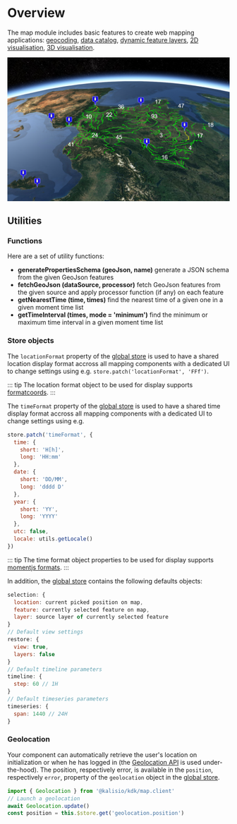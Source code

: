 # Overview

The map module includes basic features to create web mapping applications: [geocoding](./services.md#geocoder-service), [data catalog](./services.md#catalog-service), [dynamic feature layers](./services.md#feature-service), [2D visualisation](./components.md#map), [3D visualisation](./components.md#globe).

![3D web mapping application built with the KDK](../../.vitepress/public/images/kano-3D.png)

## Utilities

### Functions

Here are a set of utility functions:
* **generatePropertiesSchema (geoJson, name)** generate a JSON schema from the given GeoJson features
* **fetchGeoJson (dataSource, processor)** fetch GeoJson features from the given source and apply processor function (if any) on each feature
* **getNearestTime (time, times)** find the nearest time of a given one in a given moment time list
* **getTimeInterval (times, mode = 'minimum')** find the minimum or maximum time interval in a given moment time list

### Store objects

The `locationFormat` property of the [global store](../core/application.md#store) is used to have a shared location display format accross all mapping components with a dedicated UI to change settings using e.g. `store.patch('locationFormat', 'FFf')`.

::: tip
The location format object to be used for display supports [formatcoords](https://github.com/nerik/formatcoords).
:::

The `timeFormat` property of the [global store](../core/application.md#store) is used to have a shared time display format accross all mapping components with a dedicated UI to change settings using e.g. 
```js
store.patch('timeFormat', {
  time: {
    short: 'H[h]',
    long: 'HH:mm'
  },
  date: {
    short: 'DD/MM',
    long: 'dddd D'
  },
  year: {
    short: 'YY',
    long: 'YYYY'
  },
  utc: false,
  locale: utils.getLocale()
})
```

::: tip
The time format object properties to be used for display supports [momentjs formats](https://momentjs.com/docs/#/displaying/format/).
:::

In addition, the [global store](../core/application.md#store) contains the following defaults objects:
```js
selection: {
  location: current picked position on map,
  feature: currently selected feature on map,
  layer: source layer of currently selected feature
}
// Default view settings
restore: {
  view: true,
  layers: false
}
// Default timeline parameters
timeline: {
  step: 60 // 1H
}
// Default timeseries parameters
timeseries: {
  span: 1440 // 24H
}
```

### Geolocation

Your component can automatically retrieve the user's location on initialization or when he has logged in (the [Geolocation API](https://developer.mozilla.org/en-US/docs/Web/API/Geolocation_API) is used under-the-hood). The position, respectively error, is available in the `position`, respectively `error`, property of the `geolocation` object in the [global store](../core/application.md#store).

```js
import { Geolocation } from '@kalisio/kdk/map.client'
// Launch a geolocation
await Geolocation.update()
const position = this.$store.get('geolocation.position')
```